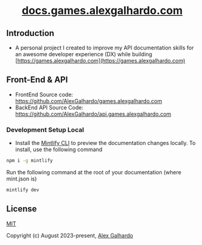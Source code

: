 <div align="center">
  <h1 align="center"><a href="https://docs.games.alexgalhardo.com/" target="_blank">docs.games.alexgalhardo.com</a></h1>
</div>

## Introduction

- A personal project I created to improve my API documentation skills for an awesome developer experience (DX) while building [https://games.alexgalhardo.com](https://games.alexgalhardo.com)

## Front-End & API

- FrontEnd Source code: <https://github.com/AlexGalhardo/games.alexgalhardo.com>
- BackEnd API Source Code: <https://github.com/AlexGalhardo/api.games.alexgalhardo.com>

### Development Setup Local

- Install the [Mintlify CLI](https://www.npmjs.com/package/mintlify) to preview the documentation changes locally. To install, use the following command

```bash
npm i -g mintlify
```

Run the following command at the root of your documentation (where mint.json is)

```bash
mintlify dev
```

## License

[MIT](http://opensource.org/licenses/MIT)

Copyright (c) August 2023-present, [Alex Galhardo](https://github.com/AlexGalhardo)
